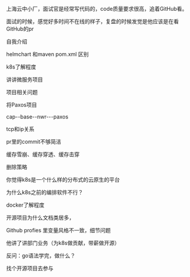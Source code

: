 上海云中小厂，面试官是经常写代码的，code质量要求很高，追着GitHub看。

面试的时候，感觉好多时间不在线的样子，复盘的时候发觉是他应该是在看GitHub的pr



自我介绍

helmchart 和maven pom.xml 区别

k8s了解程度

讲讲微服务项目

项目相关问题

将Paxos项目

cap--base--nwr---paxos

tcp和ip关系

pr里的commit不够简洁

缓存雪崩、缓存穿透、缓存击穿

删除策略

你觉得k8s是一个什么样的分布式的云原生的平台

为什么k8s之前的编排软件不行？

docker了解程度

开源项目为什么文档类居多，

Github profies 里变量风格不一致，细节问题



他讲了讲部门业务（为k8s做贡献，带薪做开源）



反问：go语法学完，做什么？

找个开源项目去参与



